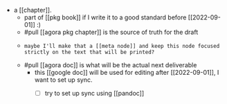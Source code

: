 - a [[chapter]].
  - part of [[pkg book]] if I write it to a good standard before [[2022-09-01]] :)
  - #pull [[agora pkg chapter]] is the source of truth for the draft
  -     maybe I'll make that a [[meta node]] and keep this node focused strictly on the text that will be printed?
  - #pull [[agora doc]] is what will be the actual next deliverable
    - this [[google doc]] will be used for editing after [[2022-09-01]], I want to set up sync.
      - [ ] try to set up sync using [[pandoc]]

